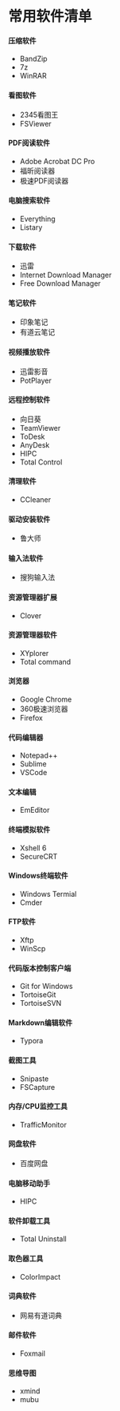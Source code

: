 # 常用软件清单

#### 压缩软件

- BandZip
- 7z
- WinRAR

#### 看图软件

- 2345看图王
- FSViewer

#### PDF阅读软件

- Adobe Acrobat DC Pro
- 福昕阅读器
- 极速PDF阅读器

#### 电脑搜索软件

- Everything
- Listary

#### 下载软件

- 迅雷
- Internet Download Manager
- Free Download Manager

#### 笔记软件

- 印象笔记
- 有道云笔记

#### 视频播放软件

- 迅雷影音
- PotPlayer

#### 远程控制软件

- 向日葵
- TeamViewer
- ToDesk
- AnyDesk
- HIPC
- Total Control

#### 清理软件

- CCleaner

#### 驱动安装软件

- 鲁大师

#### 输入法软件

- 搜狗输入法

#### 资源管理器扩展

- Clover

#### 资源管理器软件

- XYplorer
- Total command

#### 浏览器

- Google Chrome
- 360极速浏览器
- Firefox

#### 代码编辑器

- Notepad++
- Sublime
- VSCode

#### 文本编辑

- EmEditor

#### 终端模拟软件

- Xshell 6
- SecureCRT

#### Windows终端软件

- Windows Termial
- Cmder

#### FTP软件

- Xftp
- WinScp

#### 代码版本控制客户端

- Git for Windows
- TortoiseGit
- TortoiseSVN

#### Markdown编辑软件

- Typora

#### 截图工具

- Snipaste
- FSCapture

#### 内存/CPU监控工具

- TrafficMonitor

#### 网盘软件

- 百度网盘

#### 电脑移动助手

- HIPC

#### 软件卸载工具

- Total Uninstall

#### 取色器工具

- ColorImpact

#### 词典软件

- 网易有道词典

#### 邮件软件

- Foxmail

#### 思维导图

- xmind
- mubu






